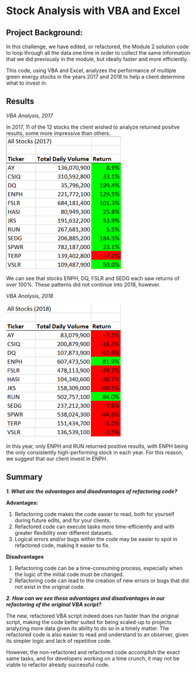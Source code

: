 # Stock Analysis with VBA and Excel

## Project Background:
In this challenge, we have edited, or refactored, the Module 2 solution code to loop through all the data one time in order to collect the same information that we did previously in the module, but ideally faster and more efficiently.

This code, using VBA and Excel, analyzes the performance of multiple green energy stocks in the years 2017 and 2018 to help a client determine what to invest in.

## Results
_VBA Analysis, 2017_

In 2017, 11 of the 12 stocks the client wished to analyze returned positve results, some more impressive than others.
![2017_VBA.png](https://raw.githubusercontent.com/sbuckner-98/stock-analysis/main/Resources/2017_VBA.png)

We can see that stocks ENPH, DQ, FSLR and SEDG each saw returns of over 100%. These patterns did not continue into 2018, however.


_VBA Analysis, 2018_

![2018_VBA.png](https://raw.githubusercontent.com/sbuckner-98/stock-analysis/main/Resources/2018_VBA.png)

In this year, only ENPH and RUN returned positive results, with ENPH being the only consistently high-performing stock in each year. For this reason, we suggest that our client invest in ENPH.

## Summary

_**1. What are the advantages and disadvantages of refactoring code?**_

**Advantages:**
1. Refactoring code makes the code easier to read, both for yourself during future edits, and for your clients.
2. Refactored code can execute tasks more time-efficiently and with greater flexibility over different datasets.
3. Logical errors and/or bugs within the code may be easier to spot in refactored code, making it easier to fix.

**Disadvantages**
1. Refactoring code can be a time-consuming process, especially when the logic of the initial code must be changed.
2. Refactoring code can lead to the creation of new errors or bugs that did not exist in the original code.

_**2. How can we see these advantages and disadvantages in our refactoring of the original VBA script?**_

The new, refactored VBA script indeed does run faster than the original script, making the code better suited for being scaled-up to projects analyzing more data given its ability to do so in a timely matter. The refactored code is also easier to read and understand to an observer, given its simpler logic and lack of repetitive code.

However, the non-refactored and refactored code accomplish the exact same tasks, and for developers working on a time crunch, it may not be viable to refactor already successful code.

